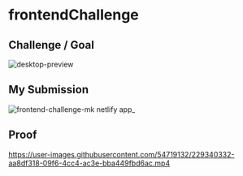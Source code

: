 # frontendChallenge
## Challenge / Goal
![desktop-preview](https://user-images.githubusercontent.com/54719132/229343783-06b0cb44-93d8-48d4-8b2a-efa0ca615117.jpg)
## My Submission
![frontend-challenge-mk netlify app_](https://user-images.githubusercontent.com/54719132/229339626-1618de6e-a016-43bb-8dec-a37ce78d07c7.png)
## Proof
https://user-images.githubusercontent.com/54719132/229340332-aa8df318-09f6-4cc4-ac3e-bba449fbd6ac.mp4
